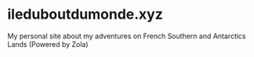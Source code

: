 # ileduboutdumonde.xyz
My personal site about my adventures on French Southern and Antarctics Lands 
(Powered by Zola)
